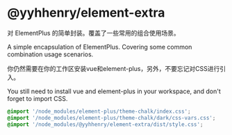 # @yyhhenry/element-extra

对 ElementPlus 的简单封装。覆盖了一些常用的组合使用场景。

A simple encapsulation of ElementPlus. Covering some common combination usage scenarios.

你仍然需要在你的工作区安装vue和element-plus，另外，不要忘记对CSS进行引入。

You still need to install vue and element-plus in your workspace, and don't forget to import CSS.

```css
@import '/node_modules/element-plus/theme-chalk/index.css';
@import '/node_modules/element-plus/theme-chalk/dark/css-vars.css';
@import '/node_modules/@yyhhenry/element-extra/dist/style.css';
```
